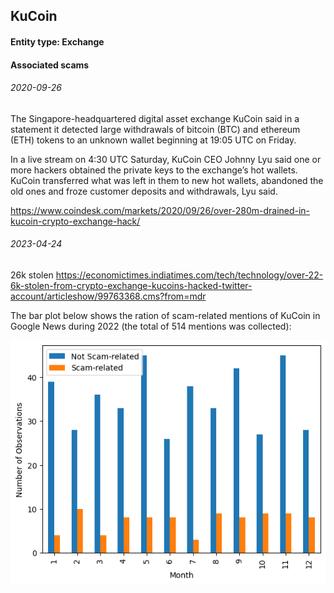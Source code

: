 ## KuCoin

#### Entity type: Exchange

#### Associated scams

###### 2020-09-26

The Singapore-headquartered digital asset exchange KuCoin said in a statement it detected large withdrawals of bitcoin (BTC) and ethereum (ETH) tokens to an unknown wallet beginning at 19:05 UTC on Friday. 

In a live stream on 4:30 UTC Saturday, KuCoin CEO Johnny Lyu said one or more hackers obtained the private keys to the exchange’s hot wallets. KuCoin transferred what was left in them to new hot wallets, abandoned the old ones and froze customer deposits and withdrawals, Lyu said.

https://www.coindesk.com/markets/2020/09/26/over-280m-drained-in-kucoin-crypto-exchange-hack/

###### 2023-04-24

26k stolen
https://economictimes.indiatimes.com/tech/technology/over-22-6k-stolen-from-crypto-exchange-kucoins-hacked-twitter-account/articleshow/99763368.cms?from=mdr

The bar plot below shows the ration of scam-related mentions of KuCoin in Google News during 2022 (the total of 514 mentions was collected):

![txt](https://raw.githubusercontent.com/netkachevhum/inctest/main/chart1.png)
